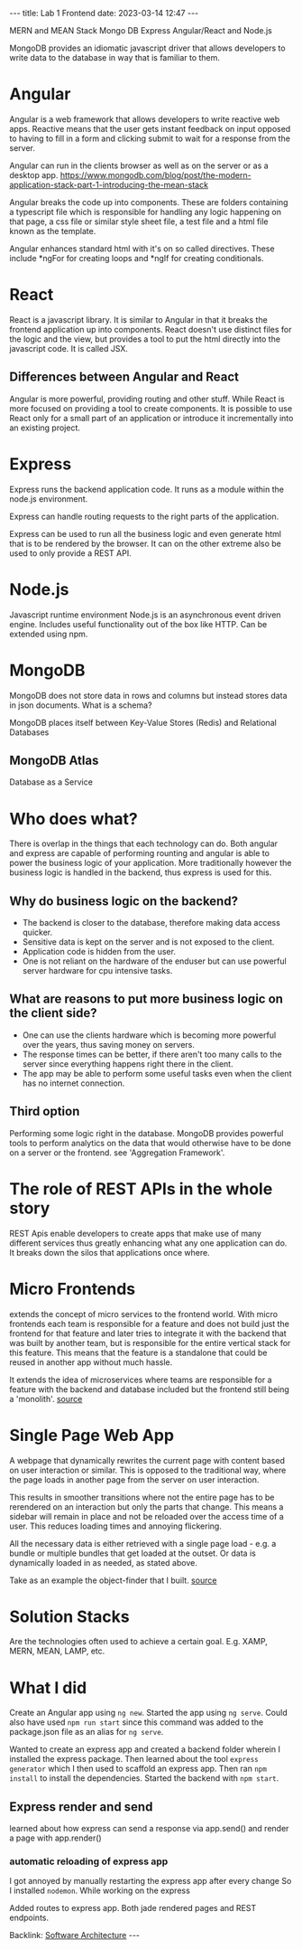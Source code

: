 --- title: Lab 1 Frontend date: 2023-03-14 12:47 ---

MERN and MEAN Stack Mongo DB Express Angular/React and Node.js

MongoDB provides an idiomatic javascript driver that allows developers to write
data to the database in way that is familiar to them.

# Angular

Angular is a web framework that allows developers to write reactive web apps.
Reactive means that the user gets instant feedback on input opposed to having
to fill in a form and clicking submit to wait for a response from the server.

Angular can run in the clients browser as well as on the server or as a desktop
app.
https://www.mongodb.com/blog/post/the-modern-application-stack-part-1-introducing-the-mean-stack 

Angular breaks the code up into components. These are folders containing a
typescript file which is responsible for handling any logic happening on that
page, a css file or similar style sheet file, a test file and a html file known
as the template.

Angular enhances standard html with it's on so called directives. These include
\*ngFor for creating loops and \*ngIf for creating conditionals.

# React

React is a javascript library. It is similar to Angular in that it breaks the
frontend application up into components. React doesn't use distinct files for
the logic and the view, but provides a tool to put the html directly into the
javascript code. It is called JSX. 

## Differences between Angular and React

Angular is more powerful, providing routing and other stuff. While React is
more focused on providing a tool to create components. It is possible to use
React only for a small part of an application or introduce it incrementally
into an existing project.

# Express

Express runs the backend application code. It runs as a module within the
node.js environment.

Express can handle routing requests to the right parts of the application.

Express can be used to run all the business logic and even generate html that
is to be rendered by the browser. It can on the other extreme also be used to
only provide a REST API.

# Node.js

Javascript runtime environment Node.js is an asynchronous event driven engine.
Includes useful functionality out of the box like HTTP. Can be extended using
npm.

# MongoDB

MongoDB does not store data in rows and columns but instead stores data in json
documents. What is a schema?

MongoDB places itself between Key-Value Stores (Redis) and Relational Databases

## MongoDB Atlas

Database as a Service

# Who does what?

There is overlap in the things that each technology can do. Both angular and
express are capable of performing rounting and angular is able to power the
business logic of your application. More traditionally however the business
logic is handled in the backend, thus express is used for this.

## Why do business logic on the backend? 

- The backend is closer to the database, therefore making data access quicker.
- Sensitive data is kept on the server and is not exposed to the client.
- Application code is hidden from the user.
- One is not reliant on the hardware of the enduser but can use powerful server
  hardware for cpu intensive tasks.

## What are reasons to put more business logic on the client side?

- One can use the clients hardware which is becoming more powerful over the
  years, thus saving money on servers.
- The response times can be better, if there aren't too many calls to the
  server since everything happens right there in the client.
- The app may be able to perform some useful tasks even when the client has no
  internet connection.

## Third option 

Performing some logic right in the database. MongoDB provides powerful tools to
perform analytics on the data that would otherwise have to be done on a server
or the frontend. see 'Aggregation Framework'.

# The role of REST APIs in the whole story

REST Apis enable developers to create apps that make use of many different
services thus greatly enhancing what any one application can do. It breaks down
the silos that applications once where.

# Micro Frontends

extends the concept of micro services to the frontend world. With micro
frontends each team is responsible for a feature and does not build just the
frontend for that feature and later tries to integrate it with the backend that
was built by another team, but is responsible for the entire vertical stack for
this feature. This means that the feature is a standalone that could be reused
in another app without much hassle.

It extends the idea of microservices where teams are responsible for a feature
with the backend and database included but the frontend still being a
'monolith'. [source](https://micro-frontends.org/)

# Single Page Web App

A webpage that dynamically rewrites the current page with content based on user
interaction or similar. This is opposed to the traditional way, where the page
loads in another page from the server on user interaction.

This results in smoother transitions where not the entire page has to be
rerendered on an interaction but only the parts that change. This means a
sidebar will remain in place and not be reloaded over the access time of a
user. This reduces loading times and annoying flickering.

All the necessary data is either retrieved with a single page load - e.g. a
bundle or multiple bundles that get loaded at the outset. Or data is
dynamically loaded in as needed, as stated above.

Take as an example the object-finder that I built.
[source](https://en.wikipedia.org/wiki/Single-page_application)

# Solution Stacks

Are the technologies often used to achieve a certain goal. E.g. XAMP, MERN,
MEAN, LAMP, etc.

# What I did

Create an Angular app using `ng new`. Started the app using `ng serve`. Could
also have used `npm run start` since this command was added to the package.json
file as an alias for `ng serve`.

Wanted to create an express app and created a backend folder wherein I
installed the express package. Then learned about the tool `express generator`
which I then used to scaffold an express app.
Then ran `npm install` to install the dependencies.
Started the backend with `npm start`.

## Express render and send

learned about how express can send a response via app.send() and render a page
with app.render()

### automatic reloading of express app

I got annoyed by manually restarting the express app after every change
So I installed `nodemon`.
While working on the express 

Added routes to express app.
Both jade rendered pages and REST endpoints.


Backlink: [Software Architecture](230314-1017-software_architecture) ---
